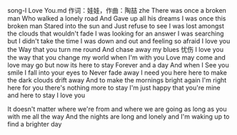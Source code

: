 song-I Love You.md
作词：娃娃，作曲：陶喆 zhe
There was once a broken man
Who walked a lonely road
And Gave up all his dreams
I was once this broken man
Stared into the sun
and Just refuse to see
I was
lost amongst the clouds that wouldn't fade
I was looking for an answer
I was searching but I didn't take the time
I was down and out and feeling so afraid
I love you
the Way that you turn me round
And chase away my blues 忧伤
I love you
the way that you change my world
when I'm with you
Love may come and love may go
but now its here to stay
Forever and a day
And when I See you smile
I fall into your eyes
to Never fade away
I need you here here to make the dark clouds drift away
And to make the mornings bright again
I'm right here for you there's nothing more to stay
I'm just happy that you're mine and here to stay
I love you

It doesn't matter where we're from and where we are going
as long as you with me all the way
And the nights are long and lonely and I'm waking up
to find a brighter day
